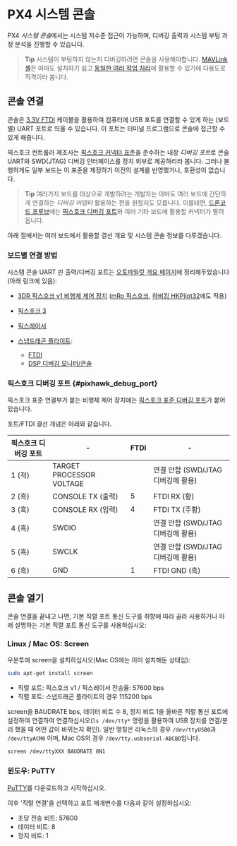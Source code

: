 # PX4 시스템 콘솔

PX4 *시스템 콘솔*에서는 시스템 저수준 접근이 가능하며, 디버깅 출력과 시스템 부팅 과정 분석을 진행할 수 있습니다.

> **Tip** 시스템이 부팅하지 않는지 디버깅하려면 콘솔을 사용해야합니다. [MAVLink 셸](../debug/mavlink_shell.md)은 아마도 설치하기 쉽고 [동일한 여러 작업 처리](../debug/consoles.md#console_vs_shell)에 활용할 수 있기에 다용도로 적격이라 봅니다.

## 콘솔 연결

콘솔은 [3.3V FTDI](https://www.digikey.com/product-detail/en/TTL-232R-3V3/768-1015-ND/1836393) 케이블을 활용하여 컴퓨터에 USB 포트를 연결할 수 있게 하는 (보드별) UART 포트로 띄울 수 있습니다. 이 포트는 터미널 프로그램으로 콘솔에 접근할 수 있게 해줍니다.

픽스호크 컨트롤러 제조사는 [픽스호크 커넥터 표준](#pixhawk_debug_port)을 준수하는 내장 *디버깅 포트*로 콘솔 UART와 SWD(JTAG) 디버깅 인터페이스를 장치 외부로 제공하리라 봅니다. 그러나 불행하게도 일부 보드는 이 표준을 제정하기 이전의 설계를 반영했거나, 호환성이 없습니다.

> **Tip** 여러가지 보드를 대상으로 개발하려는 개발자는 아마도 여러 보드에 간단하게 연결하는 *디버깅 어댑터* 활용하는 편을 원할지도 모릅니다. 이를테면, [드론코드 프루브](https://kb.zubax.com/display/MAINKB/Dronecode+Probe+documentation)에는 [픽스호크 디버깅 포트](#pixhawk_debug_port)와 여러 기타 보드에 활용할 커넥터가 딸려옵니다.

아래 절에서는 여러 보드에서 활용할 결선 개요 및 시스템 콘솔 정보를 다루겠습니다.

### 보드별 연결 방법

시스템 콘솔 UART 핀 출력/디버깅 포트는 [오토파일럿 개요 페이지](https://docs.px4.io/master/en/flight_controller/)에 정리해두었습니다(아래 링크에 있음):

- [3DR 픽스호크 v1 비행체 제어 장치](https://docs.px4.io/master/en/flight_controller/pixhawk.html#console-port) ([mRo 픽스호크](https://docs.px4.io/master/en/flight_controller/mro_pixhawk.html#debug-ports), [하비킹 HKPilot32](https://docs.px4.io/master/en/flight_controller/HKPilot32.html#debug-port)에도 적용)
- [픽스호크 3](https://docs.px4.io/master/en/flight_controller/pixhawk3_pro.html#debug-port)
- [픽스레이서](https://docs.px4.io/master/en/flight_controller/pixracer.html#debug-port)

- [스냅드래곤 플라이트](https://docs.px4.io/master/en/flight_controller/snapdragon_flight.html):
  
  - [FTDI](https://docs.px4.io/master/en/flight_controller/snapdragon_flight_advanced.html#over-ftdi)
  - [DSP 디버깅 모니터/콘솔](https://docs.px4.io/master/en/flight_controller/snapdragon_flight_advanced.html#dsp-debug-monitorconsole)

### 픽스호크 디버깅 포트 {#pixhawk_debug_port}

픽스호크 표준 연결부가 붙는 비행체 제어 장치에는 [픽스호크 표준 디버깅 포트](https://pixhawk.org/pixhawk-connector-standard/#dronecode_debug)가 붙어있습니다.

포트/FTDI 결선 개념은 아래와 같습니다.

| 픽스호크 디버깅 포트 | -                        | FTDI | -                        |
| ----------- | ------------------------ | ---- | ------------------------ |
| 1 (적)       | TARGET PROCESSOR VOLTAGE |      | 연결 안함 (SWD/JTAG 디버깅에 활용) |
| 2 (흑)       | CONSOLE TX (출력)          | 5    | FTDI RX (황)              |
| 3 (흑)       | CONSOLE RX (입력)          | 4    | FTDI TX (주황)             |
| 4 (흑)       | SWDIO                    |      | 연결 안함 (SWD/JTAG 디버깅에 활용) |
| 5 (흑)       | SWCLK                    |      | 연결 안함 (SWD/JTAG 디버깅에 활용) |
| 6 (흑)       | GND                      | 1    | FTDI GND (흑)             |

## 콘솔 열기

콘솔 연결을 끝내고 나면, 기본 직렬 포트 통신 도구를 취향에 따라 골라 사용하거나 아래 설명하는 기본 직렬 포트 통신 도구를 사용하십시오:

### Linux / Mac OS: Screen

우분투에 screen을 설치하십시오(Mac OS에는 이미 설치해둔 상태임):

```bash
sudo apt-get install screen
```

- 직렬 포트: 픽스호크 v1 / 픽스레이서 전송율: 57600 bps
- 직렬 포트: 스냅드래곤 플라이트의 경우 115200 bps

screen을 BAUDRATE bps, 데이터 비트 수 8, 정지 비트 1을 올바른 직렬 통신 포트에 설정하여 연결하여 연결하십시오(`ls /dev/tty*` 명령을 활용하여 USB 장치를 연결/분리 했을 때 어떤 값이 바뀌는지 확인). 일반 명칭은 리눅스의 경우 `/dev/ttyUSB0`과 `/dev/ttyACM0` 이며, Mac OS의 경우 `/dev/tty.usbserial-ABCBD`입니다.

```bash
screen /dev/ttyXXX BAUDRATE 8N1
```

### 윈도우: PuTTY

[PuTTY](http://www.chiark.greenend.org.uk/~sgtatham/putty/download.html)를 다운로드하고 시작하십시오.

이후 '직렬 연결'을 선택하고 포트 매개변수를 다음과 같이 설정하십시오:

- 초당 전송 비트: 57600
- 데이터 비트: 8
- 정지 비트: 1